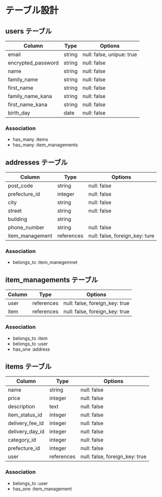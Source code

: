 # テーブル設計

## users テーブル

| Column             | Type   | Options                   |
| --------           | ------ | -----------               |
| email              | string | null: false, unipue: true |
| encrypted_password | string | null: false               |
| name               | string | null: false               |
| family_name        | string | null: false               |
| first_name         | string | null: false               |
| family_name_kana   | string | null: false               |
| first_name_kana    | string | null: false               |
| birth_day          | date   | null: false               |

### Association
- has_many :items
- has_many :item_managements

## addresses テーブル
| Column            | Type       | Options                        |
| --------          | ------     | -----------                    |
| post_code         | string     | null: false                    |
| prefecture_id     | integer    | null: false                    |
| city              | string     | null: false                    |
| street            | string     | null: false                    |
| building          | string     |                                |
| phone_number      | string     | null: false                    |
| item_management   | references | null: false, foreign_key: ture |

### Association
- belongs_to :item_manegemnet

## item_managements テーブル
| Column            | Type       | Options                        |
| --------          | ------     | -----------                    |
| user              | references | null: false, foreign_key: true |
| item              | references | null: false, foreign_key: true |
 
### Association
- belongs_to :item
- belongs_to :user
- has_one :address

## items テーブル
| Column            | Type       | Options                        |
| --------          | ------     | -----------                    |
| name              | string     | null: false                    |
| price             | integer    | null: false                    |
| description       | text       | null: false                    |
| item_status_id    | integer    | null: false                    |
| delivery_fee_id   | integer    | null: false                    |
| delivery_day_id   | integer    | null: false                    |
| category_id       | integer    | null: false                    |
| prefecture_id     | integer    | null: false                    |
| user              | references | null: false, foreign_key: true |

### Association
- belongs_to :user
- has_one :item_management